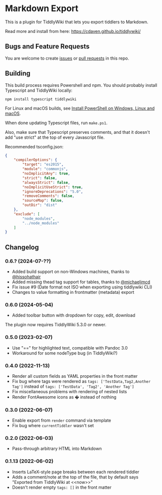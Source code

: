 # Markdown Export

This is a plugin for TiddlyWiki that lets you export tiddlers to Markdown.

Read more and install from here: https://cdaven.github.io/tiddlywiki/

## Bugs and Feature Requests

You are welcome to create [issues](https://github.com/cdaven/tiddlywiki-stuff/issues) or [pull requests](https://github.com/cdaven/tiddlywiki-stuff/pulls) in this repo.

## Building

This build process requires Powershell and npm. You should probably install Typescript and TiddlyWiki locally:

```
npm install typescript tiddlywiki
```

For Linux and macOS builds, see [Install PowerShell on Windows, Linux and macOS](https://learn.microsoft.com/en-us/powershell/scripting/install/installing-powershell).

When done updating Typescript files, run `make.ps1`.

Also, make sure that Typescript preserves comments, and that it doesn't add "use strict" at the top of every Javascript file.

Recommended tsconfig.json:

```json
{
    "compilerOptions": {
        "target": "es2015",
        "module": "commonjs",
        "noImplicitAny": true,
        "strict": false,
        "alwaysStrict": false,
        "noImplicitUseStrict": true,
        "ignoreDeprecations": "5.0",
        "removeComments": false,
        "sourceMap": false,
        "outDir": "dist"
    },
    "exclude": [
        "node_modules",
        "../node_modules"
    ]
}
```

## Changelog

### 0.6.? (2024-07-??)

* Added build support on non-Windows machines, thanks to [@hissohathair](https://github.com/hissohathair)
* Added missing thead tag support for tables, thanks to [@michaeljmcd](https://github.com/michaeljmcd)
* Fix issue #9 (Date format not ISO when exporting using tiddlywiki CLI)
* Changes to value formatting in frontmatter (metadata) export

### 0.6.0 (2024-05-04)

* Added toolbar button with dropdown for copy, edit, download

The plugin now requires TiddlyWiki 5.3.0 or newer.

### 0.5.0 (2023-02-07)

* Use "==" for highlighted text, compatible with Pandoc 3.0
* Workaround for some nodeType bug (in TiddlyWiki?)

### 0.4.0 (2022-11-13)

* Render all custom fields as YAML properties in the front matter
* Fix bug where tags were rendered as `tags: ['TestData,Tag2,Another Tag']` instead of `tags: ['TestData', 'Tag2', 'Another Tag']`
* Fix miscellaneous problems with rendering of nested lists
* Render FontAwesome icons as � instead of nothing

### 0.3.0 (2022-06-07)

* Enable export from `render` command via template
* Fix bug where `currentTiddler` wasn't set

### 0.2.0 (2022-06-03)

* Pass-through arbitrary HTML into Markdown

### 0.1.13 (2022-06-02)

* Inserts LaTeX-style page breaks between each rendered tiddler
* Adds a comment/note at the top of the file, that by default says "Exported from TiddlyWiki at \<\<now\>\>"
* Doesn't render empty `tags: []` in the front matter
